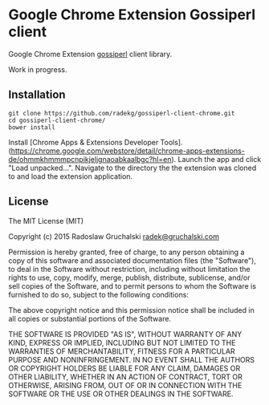 # Google Chrome Extension Gossiperl client

Google Chrome Extension [gossiperl](https://github.com/radekg/gossiperl) client library.

Work in progress.

## Installation

    git clone https://github.com/radekg/gossiperl-client-chrome.git
    cd gossiperl-client-chrome/
    bower install

Install [Chrome Apps & Extensions Developer Tools].(https://chrome.google.com/webstore/detail/chrome-apps-extensions-de/ohmmkhmmmpcnpikjeljgnaoabkaalbgc?hl=en). Launch the app and click "Load unpacked...". Navigate to the directory the the extension was cloned to and load the extension application.

## License

The MIT License (MIT)

Copyright (c) 2015 Radoslaw Gruchalski <radek@gruchalski.com>

Permission is hereby granted, free of charge, to any person obtaining a copy
of this software and associated documentation files (the "Software"), to deal
in the Software without restriction, including without limitation the rights
to use, copy, modify, merge, publish, distribute, sublicense, and/or sell
copies of the Software, and to permit persons to whom the Software is
furnished to do so, subject to the following conditions:

The above copyright notice and this permission notice shall be included in
all copies or substantial portions of the Software.

THE SOFTWARE IS PROVIDED "AS IS", WITHOUT WARRANTY OF ANY KIND, EXPRESS OR
IMPLIED, INCLUDING BUT NOT LIMITED TO THE WARRANTIES OF MERCHANTABILITY,
FITNESS FOR A PARTICULAR PURPOSE AND NONINFRINGEMENT. IN NO EVENT SHALL THE
AUTHORS OR COPYRIGHT HOLDERS BE LIABLE FOR ANY CLAIM, DAMAGES OR OTHER
LIABILITY, WHETHER IN AN ACTION OF CONTRACT, TORT OR OTHERWISE, ARISING FROM,
OUT OF OR IN CONNECTION WITH THE SOFTWARE OR THE USE OR OTHER DEALINGS IN
THE SOFTWARE.